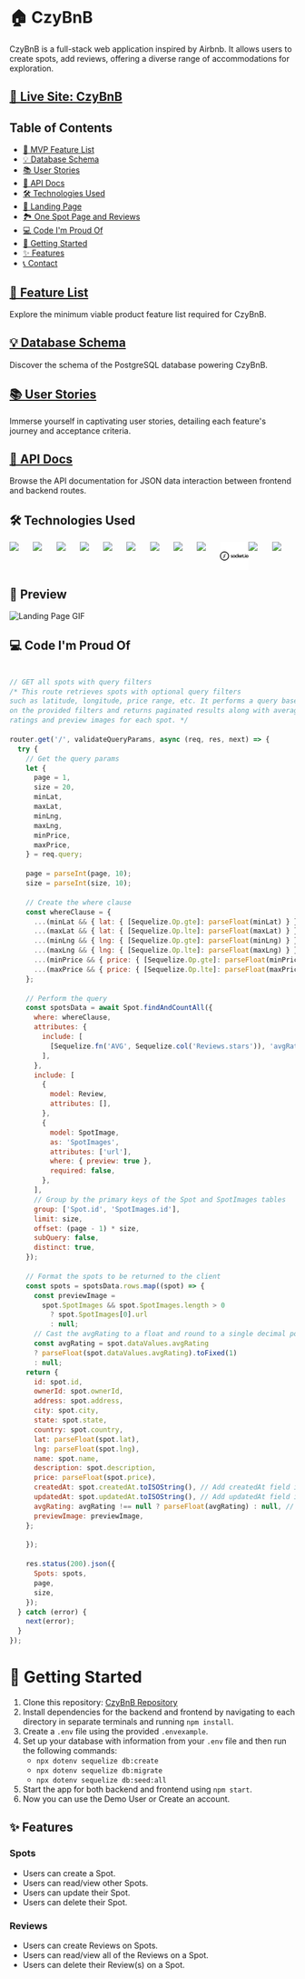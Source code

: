 # **🏠 CzyBnB**

CzyBnB is a full-stack web application inspired by Airbnb. It allows users to create spots, add reviews, offering a diverse range of accommodations for exploration.

## [🚀 Live Site: CzyBnB](https://auth-me-3ebb.onrender.com/)

## Table of Contents

- [🌟 MVP Feature List](#mvp-feature-list)
- [💡 Database Schema](#database-schema)
- [📚 User Stories](#user-stories)
- [🔗 API Docs](#api-docs)
- [🛠️ Technologies Used](#technologies-used)
- [🌅 Landing Page](#landing-page)
- [🏞️ One Spot Page and Reviews](#one-spot-page-and-reviews)
- [💻 Code I'm Proud Of](#code-im-proud-of)
- [🚀 Getting Started](#getting-started)
- [✨ Features](#features)
- [📞 Contact](#contact)

## [🌟 Feature List](https://github.com/Waris-95/czybnb/wiki/Features-List)

Explore the minimum viable product feature list required for CzyBnB.

## [💡 Database Schema](https://github.com/Waris-95/czybnb/wiki/Database-Schema)

Discover the schema of the PostgreSQL database powering CzyBnB.

## [📚 User Stories](https://github.com/Waris-95/czybnb/wiki/User-Stories)

Immerse yourself in captivating user stories, detailing each feature's journey and acceptance criteria.

## [🔗 API Docs](https://github.com/Waris-95/czybnb/wiki/API-Routes)

Browse the API documentation for JSON data interaction between frontend and backend routes.

## 🛠️ Technologies Used

<div style="display:flex">
  <img src="https://cdn.jsdelivr.net/gh/devicons/devicon/icons/javascript/javascript-original.svg" style="width:50px" />
  <img src="https://cdn.jsdelivr.net/gh/devicons/devicon/icons/react/react-original.svg" style="width:50px" />
  <img src="https://cdn.jsdelivr.net/gh/devicons/devicon/icons/redux/redux-original.svg" style="width:50px" /> 
  <img src="https://cdn.jsdelivr.net/gh/devicons/devicon/icons/nodejs/nodejs-original.svg" style="width:50px" /> 
  <img src="https://cdn.jsdelivr.net/gh/devicons/devicon/icons/express/express-original.svg" style="width:50px" /> 
  <img src="https://cdn.jsdelivr.net/gh/devicons/devicon/icons/postgresql/postgresql-original.svg" style="width:50px" /> 
  <img src="https://cdn.jsdelivr.net/gh/devicons/devicon/icons/sequelize/sequelize-original.svg" style="width:50px" />
  <img src="https://cdn.jsdelivr.net/gh/devicons/devicon/icons/css3/css3-original.svg" style="width:50px" />
  <img src="https://cdn.jsdelivr.net/gh/devicons/devicon/icons/html5/html5-original.svg" style="width:50px" />
  <img src="https://raw.githubusercontent.com/devicons/devicon/1119b9f84c0290e0f0b38982099a2bd027a48bf1/icons/socketio/socketio-original-wordmark.svg" style="width:50px" />
  <img src="https://cdn.jsdelivr.net/gh/devicons/devicon/icons/git/git-original.svg" style="width:50px" /> 
  <img src="https://cdn.jsdelivr.net/gh/devicons/devicon/icons/visualstudio/visualstudio-plain.svg" style="width:50px" />
</div>

## 🌅 Preview

![Landing Page GIF](https://github.com/Waris-95/Czybnb/assets/124799691/19dc80e8-b840-4a46-9be5-9be6139579f0)

## 💻 Code I'm Proud Of

```javascript

// GET all spots with query filters
/* This route retrieves spots with optional query filters
such as latitude, longitude, price range, etc. It performs a query based
on the provided filters and returns paginated results along with average
ratings and preview images for each spot. */

router.get('/', validateQueryParams, async (req, res, next) => {
  try {
    // Get the query params
    let {
      page = 1,
      size = 20,
      minLat,
      maxLat,
      minLng,
      maxLng,
      minPrice,
      maxPrice,
    } = req.query;

    page = parseInt(page, 10);
    size = parseInt(size, 10);

    // Create the where clause
    const whereClause = {
      ...(minLat && { lat: { [Sequelize.Op.gte]: parseFloat(minLat) } }),
      ...(maxLat && { lat: { [Sequelize.Op.lte]: parseFloat(maxLat) } }),
      ...(minLng && { lng: { [Sequelize.Op.gte]: parseFloat(minLng) } }),
      ...(maxLng && { lng: { [Sequelize.Op.lte]: parseFloat(maxLng) } }),
      ...(minPrice && { price: { [Sequelize.Op.gte]: parseFloat(minPrice) } }),
      ...(maxPrice && { price: { [Sequelize.Op.lte]: parseFloat(maxPrice) } }),
    };

    // Perform the query
    const spotsData = await Spot.findAndCountAll({
      where: whereClause,
      attributes: {
        include: [
          [Sequelize.fn('AVG', Sequelize.col('Reviews.stars')), 'avgRating'],
        ],
      },
      include: [
        {
          model: Review,
          attributes: [],
        },
        {
          model: SpotImage,
          as: 'SpotImages',
          attributes: ['url'],
          where: { preview: true },
          required: false,
        },
      ],
      // Group by the primary keys of the Spot and SpotImages tables
      group: ['Spot.id', 'SpotImages.id'],
      limit: size,
      offset: (page - 1) * size,
      subQuery: false,
      distinct: true,
    });

    // Format the spots to be returned to the client
    const spots = spotsData.rows.map((spot) => {
      const previewImage =
        spot.SpotImages && spot.SpotImages.length > 0
          ? spot.SpotImages[0].url
          : null;
      // Cast the avgRating to a float and round to a single decimal point
      const avgRating = spot.dataValues.avgRating
      ? parseFloat(spot.dataValues.avgRating).toFixed(1)
      : null;
    return {
      id: spot.id,
      ownerId: spot.ownerId,
      address: spot.address,
      city: spot.city,
      state: spot.state,
      country: spot.country,
      lat: parseFloat(spot.lat),
      lng: parseFloat(spot.lng),
      name: spot.name,
      description: spot.description,
      price: parseFloat(spot.price),
      createdAt: spot.createdAt.toISOString(), // Add createdAt field in ISO string format
      updatedAt: spot.updatedAt.toISOString(), // Add updatedAt field in ISO string format
      avgRating: avgRating !== null ? parseFloat(avgRating) : null, // Ensure avgRating is not returned as a string
      previewImage: previewImage,
    };

    });

    res.status(200).json({
      Spots: spots,
      page, 
      size,
    });
  } catch (error) {
    next(error);
  }
});
```

# 🚀 Getting Started

1. Clone this repository: [CzyBnB Repository](https://github.com/Waris-95/czybnb)
2. Install dependencies for the backend and frontend by navigating to each directory in separate terminals and running `npm install`.
3. Create a `.env` file using the provided `.envexample`.
4. Set up your database with information from your `.env` file and then run the following commands:
   - `npx dotenv sequelize db:create`
   - `npx dotenv sequelize db:migrate`
   - `npx dotenv sequelize db:seed:all`
5. Start the app for both backend and frontend using `npm start`.
6. Now you can use the Demo User or Create an account.

## ✨ Features

### Spots

- Users can create a Spot.
- Users can read/view other Spots.
- Users can update their Spot.
- Users can delete their Spot.

### Reviews

- Users can create Reviews on Spots.
- Users can read/view all of the Reviews on a Spot.
- Users can delete their Review(s) on a Spot.
